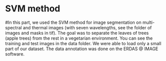 # SVM method
#In this part, we used the SVM method for image segmentation on multi-spectral and thermal images (with seven wavelengths, see the folder of images and masks in tif). The goal was to separate the leaves of trees (apple trees) from the rest in a vegetarian environment. You can see the training and test images in the data folder. We were able to load only a small part of our dataset. The data annotation was done on the ERDAS @ IMAGE software.

